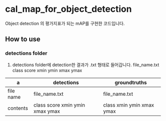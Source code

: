 # cal_map_for_object_detection
Object detection 의 평가지표가 되는 mAP를 구현한 코드입니다.

## How to use
### detections folder
1. detections folder에 detection한 결과가 .txt 형태로 들어갑니다.
   file_name.txt
   class score xmin ymin xmax ymax

a | detections | groundtruths
------ | ------ | ------
file name | file_name.txt | file_name.txt
contents | class score xmin ymin xmax ymax | class xmin ymin xmax ymax
